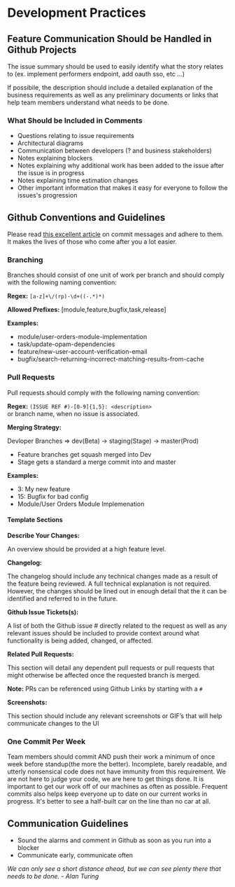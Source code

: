 # Development Practices

## Feature Communication Should be Handled in Github Projects

The issue summary should be used to easily identify what the story relates to (ex. implement performers endpoint, add oauth sso, etc ...)

If possibile, the description should include a detailed explanation of the business requirements as well as any preliminary documents or links that help team members understand what needs to be done.

### What Should be Included in Comments
* Questions relating to issue requirements
* Architectural diagrams
* Communication between developers (? and business stakeholders)
* Notes explaining blockers
* Notes explaining why additional work has been added to the issue after the issue is in progress
* Notes explaining time estimation changes
* Other important information that makes it easy for everyone to follow the issues's progression

## Github Conventions and Guidelines

Please read [this excellent article](https://chris.beams.io/posts/git-commit/) on commit messages and adhere to them. It makes the lives of those who come after you a lot easier.

### Branching

Branches should consist of one unit of work per branch and should comply with the following naming convention:<br>

**Regex:** `[a-z]+\/(rp)-\d+((-.*)*)`<br>

**Allowed Prefixes:** [module,feature,bugfix,task,release]<br>

**Examples:**

* module/user-orders-module-implementation
* task/update-opam-dependencies
* feature/new-user-account-verification-email
* bugfix/search-returning-incorrect-matching-results-from-cache

### Pull Requests

Pull requests should comply with the following naming convention:

**Regex:** `(ISSUE REF #)-[0-9]{1,5}: <description>`<br> or branch name, when no issue is associated.

**Merging Strategy:**

Devloper Branches => dev(Beta) -> staging(Stage) -> master(Prod)

* Feature branches get squash merged into Dev
* Stage gets a standard a merge commit into and master

**Examples:**

* 3: My new feature
* 15: Bugfix for bad config
* Module/User Orders Module Implemenation

#### Template Sections

**Describe Your Changes:**

An overview should be provided at a high feature level.

**Changelog:**

The changelog should include any technical changes made as a result of the feature being reviewed. A full technical explanation is not required. However, the changes should be lined out in enough detail that the it can be identified and referred to in the future.

**Github Issue Tickets(s):**

A list of both the Github issue # directly related to the request as well as any relevant issues should be included to provide context around what functionality is being added, changed, or affected.

**Related Pull Requests:**

This section will detail any dependent pull requests or pull requests that might otherwise be affected once the requested branch is merged.

**Note:** PRs can be referenced using Github Links by starting with a `#`

**Screenshots:**

This section should include any relevant screenshots or GIF’s that will help communicate changes to the UI

### One Commit Per Week

Team members should commit AND push their work a minimum of once week before standup(the more the better). Incomplete, barely readable, and utterly nonsensical code does not have immunity from this requirement. We are not here to judge your code, we are here to get things done. It is important to get our work off of our machines as often as possible. Frequent commits also helps keep everyone up to date on our current works in progress. It's better to see a half-built car on the line than no car at all.

## Communication Guidelines

* Sound the alarms and comment in Github as soon as you run into a blocker
* Communicate early, communicate often



*We can only see a short distance ahead, but we can see plenty there that needs to be done. - Alan Turing*
